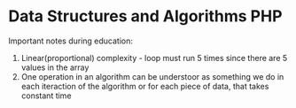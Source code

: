 # Data Structures and Algorithms PHP

Important notes during education:

1. Linear(proportional) complexity - loop must run 5 times since there are 5 values in the array
2. One operation in an algorithm can be understoor as something we do in each iteraction of the
   algorithm or for each piece of data, that takes constant time
